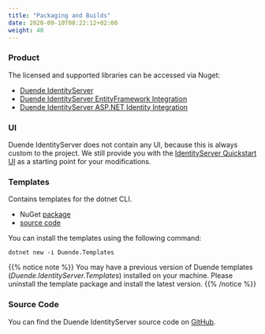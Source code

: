 ```yaml
---
title: "Packaging and Builds"
date: 2020-09-10T08:22:12+02:00
weight: 40
---
```


### Product
The licensed and supported libraries can be accessed via Nuget:

* [Duende IdentityServer](https://www.nuget.org/packages/Duende.IdentityServer)
* [Duende IdentityServer EntityFramework Integration](https://www.nuget.org/packages/Duende.IdentityServer.EntityFramework)
* [Duende IdentityServer ASP.NET Identity Integration](https://www.nuget.org/packages/Duende.IdentityServer.AspNetIdentity)

### UI
Duende IdentityServer does not contain any UI, because this is always custom to the project. 
We still provide you with the [IdentityServer Quickstart UI](https://github.com/DuendeSoftware/products/tree/main/identity-server/templates/src/UI)
as a starting point for your modifications.

### Templates
Contains templates for the dotnet CLI.

* NuGet [package](https://www.nuget.org/packages/Duende.Templates)
* [source code](https://github.com/DuendeSoftware/products/tree/main/templates)

You can install the templates using the following command:

```
dotnet new -i Duende.Templates
```

{{% notice note %}}
You may have a previous version of Duende templates (*Duende.IdentityServer.Templates*) installed on your machine. 
Please uninstall the template package and install the latest version.
{{% /notice %}}

### Source Code
You can find the Duende IdentityServer source code on [GitHub][source].

[source]: https://github.com/DuendeSoftware/products/tree/main/templates
